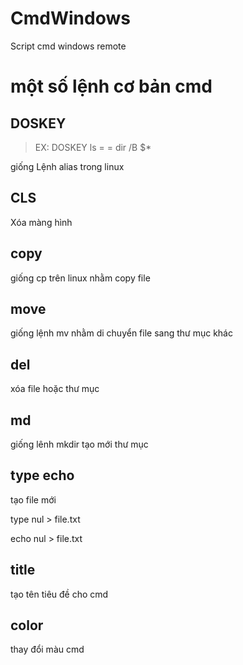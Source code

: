 # CmdWindows
Script cmd windows remote 

# một số lệnh cơ bản cmd

## DOSKEY
> EX: DOSKEY ls = = dir /B $*

giống Lệnh alias trong linux <p>

## CLS

Xóa màng hình <p>

## copy

giống cp trên linux nhằm copy file

## move 

giống lệnh mv nhằm di chuyển file sang thư mục khác <p>

## del

xóa file hoặc thư mục <p>

## md

giống lênh mkdir tạo mới thư mục <p>

## type echo

tạo file mới <p>
type nul > file.txt <p>
echo nul > file.txt <p>

## title

tạo tên tiêu đề cho cmd <p>

## color 

thay đổi màu cmd <p>

